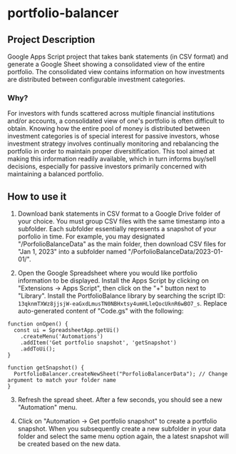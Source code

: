# portfolio-balancer

## Project Description

Google Apps Script project that takes bank statements (in CSV format) and generate a Google Sheet showing a consolidated view of the entire portfolio. The consolidated view contains information on how investments are distributed between configurable investment categories. 

### Why?

For investors with funds scattered across multiple financial institutions and/or accounts, a consolidated view of one's portfolio is often difficult to obtain. Knowing how the entire pool of money is distributed between investment categories is of special interest for passive investors, whose investment strategy involves continually monitoring and rebalancing the portfolio in order to maintain proper diversitification. This tool aimed at making this information readily available, which in turn informs buy/sell decisions, especially for passive investors primarily concerned with maintaining a balanced portfolio.

## How to use it

1. Download bank statements in CSV format to a Google Drive folder of your choice. You must group CSV files with the same timestamp into a subfolder. Each subfolder essentially represents a snapshot of your porfolio in time. For example, you may designated "/PorfolioBalanceData" as the main folder, then download CSV files for "Jan 1, 2023" into a subfolder named "/PorfolioBalanceData/2023-01-01/".

2. Open the Google Spreadsheet where you would like portfolio information to be displayed. Install the Apps Script by clicking on "Extensions -> Apps Script", then click on the "+" button next to "Library". Install the PortfolioBalance library by searching the script ID: `13qknmTXWz8jjsjW-eaGxdLmusTN0NBHxtsy4umHLleQocUknR6wBO7_s`. Replace auto-generated content of "Code.gs" with the following:

```
function onOpen() {
  const ui = SpreadsheetApp.getUi()
    .createMenu('Automations')
    .addItem('Get portfolio snapshot', 'getSnapshot')
    .addToUi();
}

function getSnapshot() {
  PortfolioBalancer.createNewSheet("PorfolioBalancerData"); // Change argument to match your folder name
}
```

3. Refresh the spread sheet. After a few seconds, you should see a new "Automation" menu.

4. Click on "Automation -> Get portfolio snapshot" to create a portfolio snapshot. When you subsequently create a new subfolder in your data folder and select the same menu option again, the a latest snapshot will be created based on the new data.